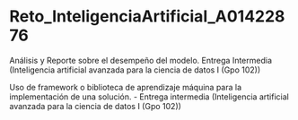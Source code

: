 # Reto_InteligenciaArtificial_A01422876
Análisis y Reporte sobre el desempeño del modelo. Entrega Intermedia (Inteligencia artificial avanzada para la ciencia de datos I (Gpo 102))

Uso de framework o biblioteca de aprendizaje máquina para la implementación de una solución. - Entrega intermedia (Inteligencia artificial avanzada para la ciencia de datos I (Gpo 102))
